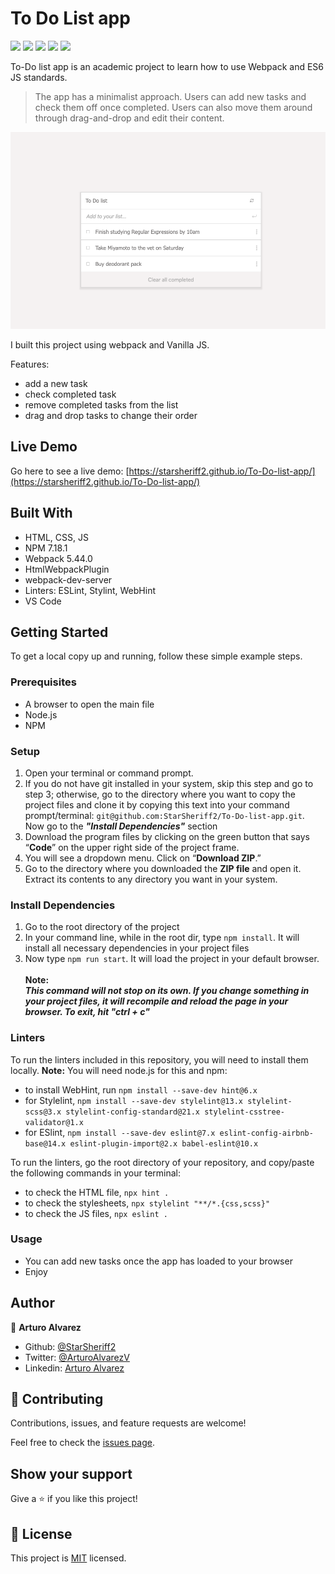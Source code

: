 

# To Do List app

![](https://img.shields.io/badge/Microverse-blueviolet)
![](https://img.shields.io/badge/Academic-blue)
![](https://img.shields.io/badge/HTML-red)
![](https://img.shields.io/badge/JavaScript-yellow)
![](https://img.shields.io/badge/CSS-blue)

To-Do list app is an academic project to learn how to use Webpack and ES6 JS standards.

> The app has a minimalist approach. Users can add new tasks and check them off once completed. Users can also move them around through drag-and-drop and edit their content.

![screenshot](./other/README_images/app_screenshot.png)

I built this project using webpack and Vanilla JS.

Features:
- add a new task
- check completed task
- remove completed tasks from the list
- drag and drop tasks to change their order

## Live Demo

Go here to see a live demo: [https://starsheriff2.github.io/To-Do-list-app/](https://starsheriff2.github.io/To-Do-list-app/)

## Built With

- HTML, CSS, JS
- NPM 7.18.1
- Webpack 5.44.0
- HtmlWebpackPlugin
- webpack-dev-server
- Linters: ESLint, Stylint, WebHint
- VS Code
## Getting Started

To get a local copy up and running, follow these simple example steps.

### Prerequisites
- A browser to open the main file
- Node.js
- NPM
### Setup
1. Open your terminal or command prompt.
2. If you do not have git installed in your system, skip this step and go to step 3; otherwise, go to the directory where you want to copy the project files and clone it by copying this text into your command prompt/terminal: `git@github.com:StarSheriff2/To-Do-list-app.git`.
<br>Now go to the ***"Install Dependencies"*** section
3. Download the program files by clicking on the green button that says “**Code**” on the upper right side of the project frame.
4. You will see a dropdown menu. Click on “**Download ZIP**.”
5. Go to the directory where you downloaded the **ZIP file** and open it. Extract its contents to any directory you want in your system.

### Install Dependencies
1. Go to the root directory of the project
2. In your command line, while in the root dir, type `npm install`. It will install all necessary dependencies in your project files
3. Now type `npm run start`. It will load the project in your default browser.<br><br>
**Note:<br>_This command will not stop on its own. If you change something in your project files, it will recompile and reload the page in your browser. To exit, hit "ctrl + c"_**
### Linters
To run the linters included in this repository, you will need to install them locally. **Note:** You will need node.js for this and npm:
- to install WebHint, run `npm install --save-dev hint@6.x`
- for Stylelint, `npm install --save-dev stylelint@13.x stylelint-scss@3.x stylelint-config-standard@21.x stylelint-csstree-validator@1.x`
- for ESlint, `npm install --save-dev eslint@7.x eslint-config-airbnb-base@14.x eslint-plugin-import@2.x babel-eslint@10.x`

To run the linters, go the root directory of your repository, and copy/paste the following commands in your terminal:
- to check the HTML file, `npx hint .`
- to check the stylesheets, `npx stylelint "**/*.{css,scss}"`
- to check the JS files, `npx eslint .`

### Usage
- You can add new tasks once the app has loaded to your browser
- Enjoy

## Author

👤 **Arturo Alvarez**
- Github: [@StarSheriff2](https://github.com/StarSheriff2)
- Twitter: [@ArturoAlvarezV](https://twitter.com/ArturoAlvarezV)
- Linkedin: [Arturo Alvarez](https://www.linkedin.com/in/arturoalvarezv/)

## 🤝 Contributing

Contributions, issues, and feature requests are welcome!

Feel free to check the [issues page](https://github.com/StarSheriff2/To-Do-list-app/issues).

## Show your support

Give a ⭐️ if you like this project!

## 📝 License

This project is [MIT](https://github.com/StarSheriff2/To-Do-list-app/blob/development/LICENSE) licensed.

